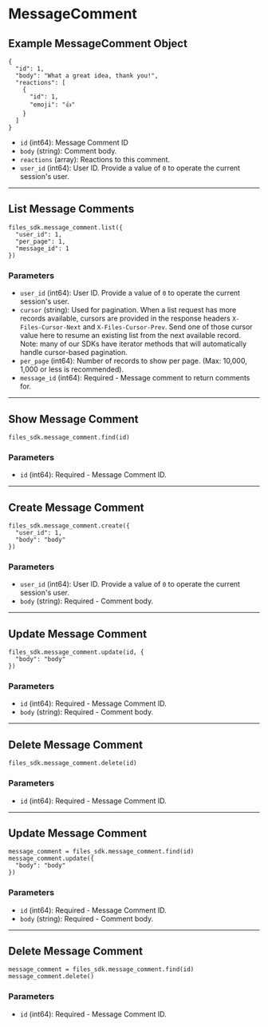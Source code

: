 # MessageComment

## Example MessageComment Object

```
{
  "id": 1,
  "body": "What a great idea, thank you!",
  "reactions": [
    {
      "id": 1,
      "emoji": "👍"
    }
  ]
}
```

* `id` (int64): Message Comment ID
* `body` (string): Comment body.
* `reactions` (array): Reactions to this comment.
* `user_id` (int64): User ID.  Provide a value of `0` to operate the current session's user.


---

## List Message Comments

```
files_sdk.message_comment.list({
  "user_id": 1,
  "per_page": 1,
  "message_id": 1
})
```

### Parameters

* `user_id` (int64): User ID.  Provide a value of `0` to operate the current session's user.
* `cursor` (string): Used for pagination.  When a list request has more records available, cursors are provided in the response headers `X-Files-Cursor-Next` and `X-Files-Cursor-Prev`.  Send one of those cursor value here to resume an existing list from the next available record.  Note: many of our SDKs have iterator methods that will automatically handle cursor-based pagination.
* `per_page` (int64): Number of records to show per page.  (Max: 10,000, 1,000 or less is recommended).
* `message_id` (int64): Required - Message comment to return comments for.


---

## Show Message Comment

```
files_sdk.message_comment.find(id)
```

### Parameters

* `id` (int64): Required - Message Comment ID.


---

## Create Message Comment

```
files_sdk.message_comment.create({
  "user_id": 1,
  "body": "body"
})
```

### Parameters

* `user_id` (int64): User ID.  Provide a value of `0` to operate the current session's user.
* `body` (string): Required - Comment body.


---

## Update Message Comment

```
files_sdk.message_comment.update(id, {
  "body": "body"
})
```

### Parameters

* `id` (int64): Required - Message Comment ID.
* `body` (string): Required - Comment body.


---

## Delete Message Comment

```
files_sdk.message_comment.delete(id)
```

### Parameters

* `id` (int64): Required - Message Comment ID.


---

## Update Message Comment

```
message_comment = files_sdk.message_comment.find(id)
message_comment.update({
  "body": "body"
})
```

### Parameters

* `id` (int64): Required - Message Comment ID.
* `body` (string): Required - Comment body.


---

## Delete Message Comment

```
message_comment = files_sdk.message_comment.find(id)
message_comment.delete()
```

### Parameters

* `id` (int64): Required - Message Comment ID.
